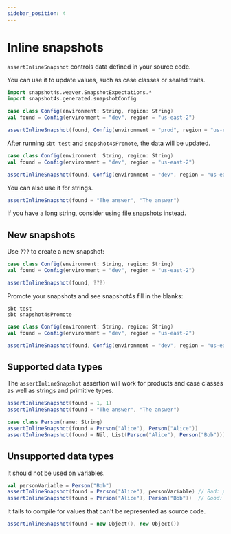 ```yaml
---
sidebar_position: 4
---
```


# Inline snapshots

`assertInlineSnapshot` controls data defined in your source code.

You can use it to update values, such as case classes or sealed traits.

```scala mdoc:invisible
import snapshot4s.weaver.SnapshotExpectations.*
import snapshot4s.generated.snapshotConfig
```

```scala mdoc:silent
case class Config(environment: String, region: String)
val found = Config(environment = "dev", region = "us-east-2")

assertInlineSnapshot(found, Config(environment = "prod", region = "us-east-1"))
```

After running `sbt test` and `snapshot4sPromote`, the data will be updated.

```scala mdoc:nest:silent
case class Config(environment: String, region: String)
val found = Config(environment = "dev", region = "us-east-2")

assertInlineSnapshot(found, Config(environment = "dev", region = "us-east-2"))
```

You can also use it for strings. 

```scala mdoc:compile-only
assertInlineSnapshot(found = "The answer", "The answer")
```

If you have a long string, consider using [file snapshots](file-snapshots.md) instead.

## New snapshots

Use `???` to create a new snapshot:


```scala mdoc:nest:silent
case class Config(environment: String, region: String)
val found = Config(environment = "dev", region = "us-east-2")

assertInlineSnapshot(found, ???)
```

Promote your snapshots and see snapshot4s fill in the blanks:
```
sbt test
sbt snapshot4sPromote
```

```scala mdoc:nest:silent
case class Config(environment: String, region: String)
val found = Config(environment = "dev", region = "us-east-2")

assertInlineSnapshot(found, Config(environment = "dev", region = "us-east-2"))
```

## Supported data types

The `assertInlineSnapshot` assertion will work for products and case classes as well as strings and primitive types.

```scala mdoc:silent
assertInlineSnapshot(found = 1, 1)
assertInlineSnapshot(found = "The answer", "The answer")

case class Person(name: String)
assertInlineSnapshot(found = Person("Alice"), Person("Alice"))
assertInlineSnapshot(found = Nil, List(Person("Alice"), Person("Bob")))
```

## Unsupported data types

It should not be used on variables.

```scala mdoc:compile-only
val personVariable = Person("Bob") 
assertInlineSnapshot(found = Person("Alice"), personVariable) // Bad: personVariable will be replaced with Person("Alice")
assertInlineSnapshot(found = Person("Alice"), Person("Bob"))  // Good: "Bob" be replaced with "Alice".
```

It fails to compile for values that can't be represented as source code.

```scala mdoc:fail
assertInlineSnapshot(found = new Object(), new Object())
```

